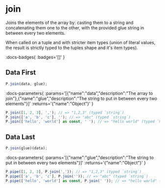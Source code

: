 # join

Joins the elements of the array by: casting them to a string and
concatenating them one to the other, with the provided glue string in between
every two elements.

When called on a tuple and with stricter item types (union of literal values,
the result is strictly typed to the tuples shape and it's item types).

:docs-badges{ :badges='[]' }


## Data First

```js [light]
P.join(data, glue);
```

:docs-parameters{ :params='[{"name":"data","description":"The array to join"},{"name":"glue","description":"The string to put in between every two elements"}]' :returns='{"name":"Object"}' }

```js
P.join([1, 2, 3], ','); // => "1,2,3" (typed `string`)
P.join(['a', 'b', 'c'], ''); // => "abc" (typed `string`)
P.join(['hello', 'world'] as const, ' '); // => "hello world" (typed `hello world`)
```

## Data Last

```js [light]
P.join(glue)(data);
```

:docs-parameters{ :params='[{"name":"glue","description":"The string to put in between every two elements"}]' :returns='{"name":"Object"}' }

```js
P.pipe([1, 2, 3], P.join(',')); // => "1,2,3" (typed `string`)
P.pipe(['a', 'b', 'c'], P.join('')); // => "abc" (typed `string`)
P.pipe(['hello', 'world'] as const, P.join(' ')); // => "hello world" (typed `hello world`)
```